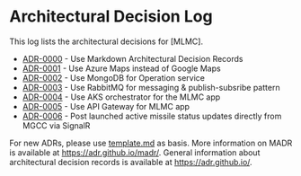 # Architectural Decision Log

This log lists the architectural decisions for [MLMC].

<!-- adrlog -- Regenerate the content by using "adr-log -i". You can install it via "npm install -g adr-log" -->

- [ADR-0000](0000-use-markdown-architectural-decision-records.md) - Use Markdown Architectural Decision Records
- [ADR-0001](0001-use-azure-maps.md) - Use Azure Maps instead of Google Maps
- [ADR-0002](0002-use-mongodb-for-operation.md) - Use MongoDB for Operation service
- [ADR-0003](0003-use-rabbit-mq-for-eda.md) - Use RabbitMQ for messaging & publish-subsribe pattern
- [ADR-0004](0004-use-aks-orchestrator.md) - Use AKS orchestrator for the MLMC app
- [ADR-0005](0005-use-api-gateway.md) - Use API Gateway for MLMC app
- [ADR-0006](0006-post-signalr-directly-from-mgcc.md) - Post launched active missile status updates directly from MGCC via SignalR

<!-- adrlogstop -->

For new ADRs, please use [template.md](template.md) as basis.
More information on MADR is available at <https://adr.github.io/madr/>.
General information about architectural decision records is available at <https://adr.github.io/>.
